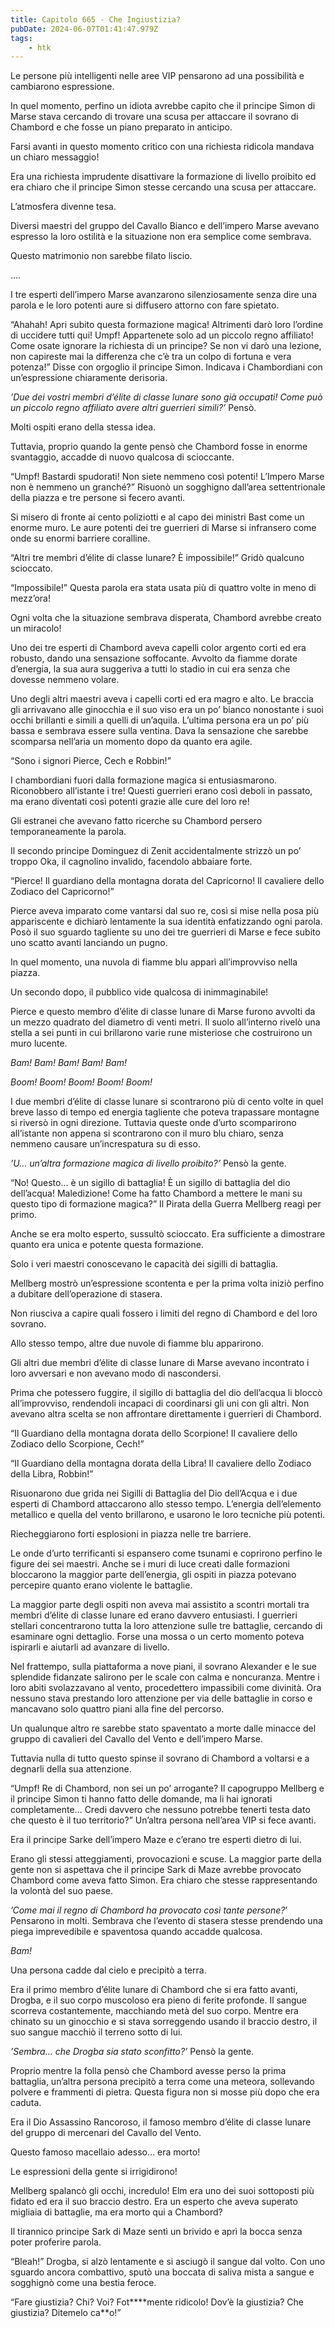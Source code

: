 ```yaml
---
title: Capitolo 665 - Che Ingiustizia?
pubDate: 2024-06-07T01:41:47.979Z
tags:
    - htk
---
```


Le persone più intelligenti nelle aree VIP pensarono ad una possibilità e cambiarono espressione.

In quel momento, perfino un idiota avrebbe capito che il principe Simon di Marse stava cercando di trovare una scusa per attaccare il sovrano di Chambord e che fosse un piano preparato in anticipo.

Farsi avanti in questo momento critico con una richiesta ridicola mandava un chiaro messaggio!

Era una richiesta imprudente disattivare la formazione di livello proibito ed era chiaro che il principe Simon stesse cercando una scusa per attaccare.

L’atmosfera divenne tesa.

Diversi maestri del gruppo del Cavallo Bianco e dell’impero Marse avevano espresso la loro ostilità e la situazione non era semplice come sembrava.

Questo matrimonio non sarebbe filato liscio.

….

I tre esperti dell’impero Marse avanzarono silenziosamente senza dire una parola e le loro potenti aure si diffusero attorno con fare spietato.

“Ahahah! Apri subito questa formazione magica! Altrimenti darò loro l’ordine di uccidere tutti qui! Umpf! Appartenete solo ad un piccolo regno affiliato! Come osate ignorare la richiesta di un principe? Se non vi darò una lezione, non capireste mai la differenza che c’è tra un colpo di fortuna e vera potenza!” Disse con orgoglio il principe Simon. Indicava i Chambordiani con un’espressione chiaramente derisoria.

<em>’Due dei vostri membri d’élite di classe lunare sono già occupati! Come può un piccolo regno affiliato avere altri guerrieri simili?’</em> Pensò.

Molti ospiti erano della stessa idea.

Tuttavia, proprio quando la gente pensò che Chambord fosse in enorme svantaggio, accadde di nuovo qualcosa di scioccante.

“Umpf! Bastardi spudorati! Non siete nemmeno così potenti! L’Impero Marse non è nemmeno un granché?” Risuonò un sogghigno dall’area settentrionale della piazza e tre persone si fecero avanti.

Si misero di fronte ai cento poliziotti e al capo dei ministri Bast come un enorme muro. Le aure potenti dei tre guerrieri di Marse si infransero come onde su enormi barriere coralline.

“Altri tre membri d’élite di classe lunare? È impossibile!” Gridò qualcuno scioccato.

“Impossibile!” Questa parola era stata usata più di quattro volte in meno di mezz’ora!

Ogni volta che la situazione sembrava disperata, Chambord avrebbe creato un miracolo!

Uno dei tre esperti di Chambord aveva capelli color argento corti ed era robusto, dando una sensazione soffocante. Avvolto da fiamme dorate d’energia, la sua aura suggeriva a tutti lo stadio in cui era senza che dovesse nemmeno volare.

Uno degli altri maestri aveva i capelli corti ed era magro e alto. Le braccia gli arrivavano alle ginocchia e il suo viso era un po’ bianco nonostante i suoi occhi brillanti e simili a quelli di un’aquila. L’ultima persona era un po’ più bassa e sembrava essere sulla ventina. Dava la sensazione che sarebbe scomparsa nell’aria un momento dopo da quanto era agile.

“Sono i signori Pierce, Cech e Robbin!”

I chambordiani fuori dalla formazione magica si entusiasmarono. Riconobbero all’istante i tre! Questi guerrieri erano così deboli in passato, ma erano diventati così potenti grazie alle cure del loro re!

Gli estranei che avevano fatto ricerche su Chambord persero temporaneamente la parola.

Il secondo principe Dominguez di Zenit accidentalmente strizzò un po’ troppo Oka, il cagnolino invalido, facendolo abbaiare forte.

“Pierce! Il guardiano della montagna dorata del Capricorno! Il cavaliere dello Zodiaco del Capricorno!”

Pierce aveva imparato come vantarsi dal suo re, così si mise nella posa più appariscente e dichiarò lentamente la sua identità enfatizzando ogni parola. Posò il suo sguardo tagliente su uno dei tre guerrieri di Marse e fece subito uno scatto avanti lanciando un pugno.

In quel momento, una nuvola di fiamme blu apparì all’improvviso nella piazza.

Un secondo dopo, il pubblico vide qualcosa di inimmaginabile!

Pierce e questo membro d’élite di classe lunare di Marse furono avvolti da un mezzo quadrato del diametro di venti metri. Il suolo all’interno rivelò una stella a sei punti in cui brillarono varie rune misteriose che costruirono un muro lucente.

<em>Bam! Bam! Bam! Bam! Bam!

Boom! Boom! Boom! Boom! Boom!</em>

I due membri d’élite di classe lunare si scontrarono più di cento volte in quel breve lasso di tempo ed energia tagliente che poteva trapassare montagne si riversò in ogni direzione. Tuttavia queste onde d’urto scomparirono all’istante non appena si scontrarono con il muro blu chiaro, senza nemmeno causare un’increspatura su di esso.

<em>’U… un’altra formazione magica di livello proibito?’</em> Pensò la gente.

“No! Questo… è un sigillo di battaglia! È un sigillo di battaglia del dio dell’acqua! Maledizione! Come ha fatto Chambord a mettere le mani su questo tipo di formazione magica?” Il Pirata della Guerra Mellberg reagì per primo.

Anche se era molto esperto, sussultò scioccato. Era sufficiente a dimostrare quanto era unica e potente questa formazione.

Solo i veri maestri conoscevano le capacità dei sigilli di battaglia.

Mellberg mostrò un’espressione scontenta e per la prima volta iniziò perfino a dubitare dell’operazione di stasera.

Non riusciva a capire quali fossero i limiti del regno di Chambord e del loro sovrano.

Allo stesso tempo, altre due nuvole di fiamme blu apparirono.

Gli altri due membri d’élite di classe lunare di Marse avevano incontrato i loro avversari e non avevano modo di nascondersi.

Prima che potessero fuggire, il sigillo di battaglia del dio dell’acqua li bloccò all’improvviso, rendendoli incapaci di coordinarsi gli uni con gli altri. Non avevano altra scelta se non affrontare direttamente i guerrieri di Chambord.

“Il Guardiano della montagna dorata dello Scorpione! Il cavaliere dello Zodiaco dello Scorpione, Cech!”

“Il Guardiano della montagna dorata della Libra! Il cavaliere dello Zodiaco della Libra, Robbin!”

Risuonarono due grida nei Sigilli di Battaglia del Dio dell’Acqua e i due esperti di Chambord attaccarono allo stesso tempo. L’energia dell’elemento metallico e quella del vento brillarono, e usarono le loro tecniche più potenti.

Riecheggiarono forti esplosioni in piazza nelle tre barriere.

Le onde d’urto terrificanti si espansero come tsunami e coprirono perfino le figure dei sei maestri. Anche se i muri di luce creati dalle formazioni bloccarono la maggior parte dell’energia, gli ospiti in piazza potevano percepire quanto erano violente le battaglie.

La maggior parte degli ospiti non aveva mai assistito a scontri mortali tra membri d’élite di classe lunare ed erano davvero entusiasti. I guerrieri stellari concentrarono tutta la loro attenzione sulle tre battaglie, cercando di esaminare ogni dettaglio. Forse una mossa o un certo momento poteva ispirarli e aiutarli ad avanzare di livello.

Nel frattempo, sulla piattaforma a nove piani, il sovrano Alexander e le sue splendide fidanzate salirono per le scale con calma e noncuranza. Mentre i loro abiti svolazzavano al vento, procedettero impassibili come divinità. Ora nessuno stava prestando loro attenzione per via delle battaglie in corso e mancavano solo quattro piani alla fine del percorso.

Un qualunque altro re sarebbe stato spaventato a morte dalle minacce del gruppo di cavalieri del Cavallo del Vento e dell’impero Marse.

Tuttavia nulla di tutto questo spinse il sovrano di Chambord a voltarsi e a degnarli della sua attenzione.

“Umpf! Re di Chambord, non sei un po’ arrogante? Il capogruppo Mellberg e il principe Simon ti hanno fatto delle domande, ma li hai ignorati completamente… Credi davvero che nessuno potrebbe tenerti testa dato che questo è il tuo territorio?” Un’altra persona nell’area VIP si fece avanti.

Era il principe Sarke dell’impero Maze e c’erano tre esperti dietro di lui.

Erano gli stessi atteggiamenti, provocazioni e scuse. La maggior parte della gente non si aspettava che il principe Sark di Maze avrebbe provocato Chambord come aveva fatto Simon. Era chiaro che stesse rappresentando la volontà del suo paese.

<em>’Come mai il regno di Chambord ha provocato così tante persone?</em>’ Pensarono in molti. Sembrava che l’evento di stasera stesse prendendo una piega imprevedibile e spaventosa quando accadde qualcosa.

<em>Bam!</em>

Una persona cadde dal cielo e precipitò a terra.

Era il primo membro d’élite lunare di Chambord che si era fatto avanti, Drogba, e il suo corpo muscoloso era pieno di ferite profonde. Il sangue scorreva costantemente, macchiando metà del suo corpo. Mentre era chinato su un ginocchio e si stava sorreggendo usando il braccio destro, il suo sangue macchiò il terreno sotto di lui.

<em>’Sembra… che Drogba sia stato sconfitto?’</em> Pensò la gente.

Proprio mentre la folla pensò che Chambord avesse perso la prima battaglia, un’altra persona precipitò a terra come una meteora, sollevando polvere e frammenti di pietra. Questa figura non si mosse più dopo che era caduta.

Era il Dio Assassino Rancoroso, il famoso membro d’élite di classe lunare del gruppo di mercenari del Cavallo del Vento.

Questo famoso macellaio adesso… era morto!

Le espressioni della gente si irrigidirono!

Mellberg spalancò gli occhi, incredulo! Elm era uno dei suoi sottoposti più fidato ed era il suo braccio destro. Era un esperto che aveva superato migliaia di battaglie, ma era morto qui a Chambord?

Il tirannico principe Sark di Maze sentì un brivido e aprì la bocca senza poter proferire parola.

“Bleah!” Drogba, si alzò lentamente e si asciugò il sangue dal volto. Con uno sguardo ancora combattivo, sputò una boccata di saliva mista a sangue e sogghignò come una bestia feroce.

“Fare giustizia? Chi? Voi? Fot****mente ridicolo! Dov’è la giustizia? Che giustizia? Ditemelo ca**o!”



